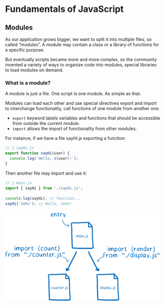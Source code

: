# Fundamentals of JavaScript

## Modules

As our application grows bigger, we want to split it into multiple files, so called “modules”. A module may contain a class or a library of functions for a specific purpose.

But eventually scripts became more and more complex, so the community invented a variety of ways to organize code into modules, special libraries to load modules on demand.

### What is a module?

A module is just a file. One script is one module. As simple as that.

Modules can load each other and use special directives export and import to interchange functionality, call functions of one module from another one:

- `export` keyword labels variables and functions that should be accessible from outside the current module.
- `import` allows the import of functionality from other modules.

For instance, if we have a file sayHi.js exporting a function:

```javascript
// 📁 sayHi.js
export function sayHi(user) {
  console.log(`Hello, ${user}!`);
}
```

Then another file may import and use it:

```javascript
// 📁 main.js
import { sayHi } from './sayHi.js';

console.log(sayHi); // function...
sayHi('John'); // Hello, John!
```
![module](../assets/module.png)
